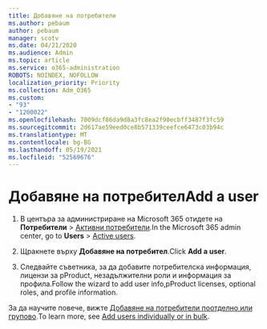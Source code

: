 ```yaml
---
title: Добавяне на потребители
ms.author: pebaum
author: pebaum
manager: scotv
ms.date: 04/21/2020
ms.audience: Admin
ms.topic: article
ms.service: o365-administration
ROBOTS: NOINDEX, NOFOLLOW
localization_priority: Priority
ms.collection: Adm_O365
ms.custom:
- "93"
- "1200022"
ms.openlocfilehash: 7009dcf86da9d8a3fc8ea2f90ecbff3487f3fc59
ms.sourcegitcommit: 2d617ae59eed0ce8b571339ceefce6473c03b94c
ms.translationtype: MT
ms.contentlocale: bg-BG
ms.lasthandoff: 05/19/2021
ms.locfileid: "52569676"
---
```

# <a name="add-a-user"></a><span data-ttu-id="f4913-102">Добавяне на потребител</span><span class="sxs-lookup"><span data-stu-id="f4913-102">Add a user</span></span>

1. <span data-ttu-id="f4913-103">В центъра за администриране на Microsoft 365 отидете на **Потребители** > [Активни потребители](https://admin.microsoft.com/Adminportal/Home?source=applauncher#/users).</span><span class="sxs-lookup"><span data-stu-id="f4913-103">In the Microsoft 365 admin center, go to **Users** > [Active users](https://admin.microsoft.com/Adminportal/Home?source=applauncher#/users).</span></span>

2. <span data-ttu-id="f4913-104">Щракнете върху **Добавяне на потребител**.</span><span class="sxs-lookup"><span data-stu-id="f4913-104">Click **Add a user**.</span></span>

3. <span data-ttu-id="f4913-105">Следвайте съветника, за да добавите потребителска информация, лицензи за pProduct, незадължителни роли и информация за профила.</span><span class="sxs-lookup"><span data-stu-id="f4913-105">Follow the wizard to add user info,pProduct licenses, optional roles, and profile information.</span></span>

<span data-ttu-id="f4913-106">За да научите повече, вижте [ Добавяне на потребители поотделно или групово](/microsoft-365/admin/add-users/add-users).</span><span class="sxs-lookup"><span data-stu-id="f4913-106">To learn more, see [Add users individually or in bulk](/microsoft-365/admin/add-users/add-users).</span></span>
